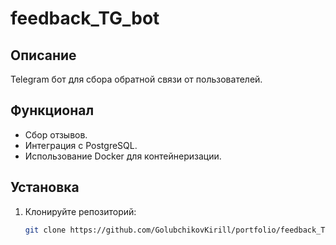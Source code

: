# feedback_TG_bot

## Описание
Telegram бот для сбора обратной связи от пользователей.

## Функционал
- Сбор отзывов.
- Интеграция с PostgreSQL.
- Использование Docker для контейнеризации.

## Установка
1. Клонируйте репозиторий:
   ```bash
   git clone https://github.com/GolubchikovKirill/portfolio/feedback_TG_bot.git